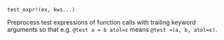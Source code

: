 ```
test_expr!(ex, kws...)
```

Preprocess test expressions of function calls with trailing keyword arguments so that e.g. `@test a ≈ b atol=ε` means `@test ≈(a, b, atol=ε)`.
